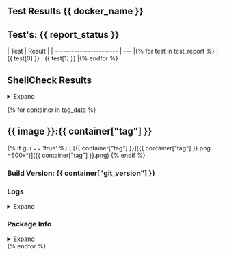 ## Test Results {{ docker_name }}

## Test's: {{ report_status }}

| Test | Result |
| ----------------------- | --- |{% for test in test_report %}
| {{ test[0] }} | {{ test[1] }} |{% endfor %}


<main>
  
 ## ShellCheck Results
 
<details><summary>Expand</summary><blockquote><p>
{% for test in shell_check %}
<section markdown="1">
<details><summary>File: {{ test[0] }}</summary><p>

```
{{ test[1] }}
```

</p></details>
{% endfor %}
</blockquote></p></details>
</section>
 
{% for container in tag_data %}
<section markdown="1">

## {{ image }}:{{ container["tag"] }}
{% if gui == 'true' %}
[![{{ container["tag"] }}]({{ container["tag"] }}.png =600x*)]({{ container["tag"] }}.png)
{% endif %}
### Build Version: {{ container["git_version"] }}

### Logs

<details><summary>Expand</summary><p>

```
{{ container["logs"] }}
```

</p></details>

### Package Info

<details><summary>Expand</summary><p>

```
{{ container["packages"] }}
```

</p></details>
</section>
{% endfor %}
</main>
